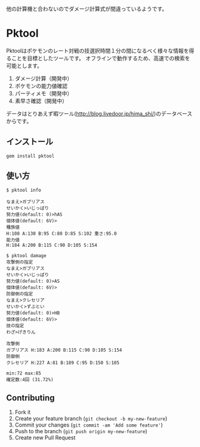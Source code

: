 他の計算機と合わないのでダメージ計算式が間違っているようです。

# Pktool
Pktoolはポケモンのレート対戦の技選択時間１分の間になるべく様々な情報を得ることを目標としたツールです。
オフラインで動作するため、高速での検索を可能とします。

1. ダメージ計算（開発中）
2. ポケモンの能力値確認
3. パーティメモ（開発中）
4. 素早さ確認（開発中）

データはとりあえず暇ツール(http://blog.livedoor.jp/hima_shi/)のデータベースからです。

## インストール

```
gem install pktool
```

## 使い方

```
$ pktool info

なまえ>ガブリアス
せいかく>いじっぱり
努力値(default: 0)>hAS
個体値(default: 6V)>
種族値
H:108 A:130 B:95 C:80 D:85 S:102 重さ:95.0
能力値
H:184 A:200 B:115 C:90 D:105 S:154
```

```
$ pktool damage
攻撃側の指定
なまえ>ガブリアス
せいかく>いじっぱり
努力値(default: 0)>AS
個体値(default: 6V)>
防御側の指定
なまえ>クレセリア
せいかく>ずぶとい
努力値(default: 0)>HB
個体値(default: 6V)>
技の指定
わざ>げきりん

攻撃側
ガブリアス H:183 A:200 B:115 C:90 D:105 S:154
防御側
クレセリア H:227 A:81 B:189 C:95 D:150 S:105

min:72 max:85
確定数:4回 (31.72%)

```

## Contributing

1. Fork it
2. Create your feature branch (`git checkout -b my-new-feature`)
3. Commit your changes (`git commit -am 'Add some feature'`)
4. Push to the branch (`git push origin my-new-feature`)
5. Create new Pull Request

